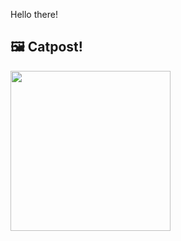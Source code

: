 Hello there!



## 🖼️ Catpost!

<sub>
    <img src="https://cdn2.thecatapi.com/images/MjAyNjU5MQ.jpg" height="256">
</sub>

